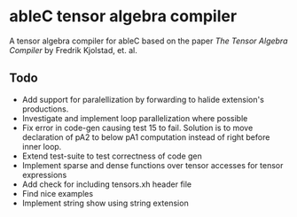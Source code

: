 # ableC tensor algebra compiler
A tensor algebra compiler for ableC based on the paper *The Tensor Algebra Compiler* by Fredrik Kjolstad, et. al.

## Todo
* Add support for paralellization by forwarding to halide extension's productions.
* Investigate and implement loop parallelization where possible
* Fix error in code-gen causing test 15 to fail. Solution is to move declaration of pA2 to below pA1 computation instead of right before inner loop.
* Extend test-suite to test correctness of code gen
* Implement sparse and dense functions over tensor accesses for tensor expressions
* Add check for including tensors.xh header file
* Find nice examples
* Implement string show using string extension

